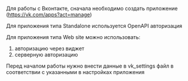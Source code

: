 Для работы с Вконтакте, сначала необходимо создать приложение (https://vk.com/apps?act=manage)

Для приложения типа Standalone используется OpenAPI авторизация

Для приложения типа Web site можно использовать:
1) авторизацию через виджет
2) серверную авторизацию

Перед началом работы нужно внести данные в vk_settings файл в соответствии с указанными в настройках приложения
